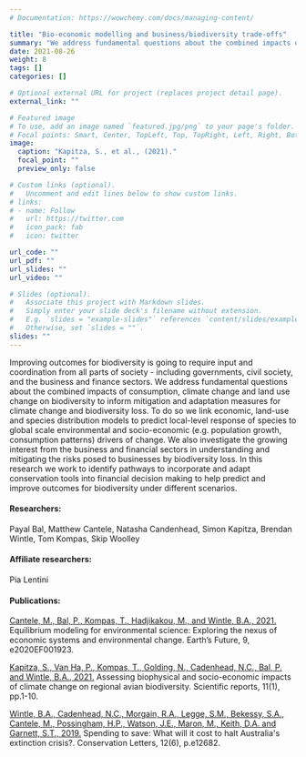 ```yaml
---
# Documentation: https://wowchemy.com/docs/managing-content/

title: "Bio-economic modelling and business/biodiversity trade-offs"
summary: "We address fundamental questions about the combined impacts of consumption, climate change and land use change on biodiversity to inform mitigation and adaptation measures for climate change and biodiversity loss."
date: 2021-08-26
weight: 8
tags: []
categories: []

# Optional external URL for project (replaces project detail page).
external_link: ""

# Featured image
# To use, add an image named `featured.jpg/png` to your page's folder.
# Focal points: Smart, Center, TopLeft, Top, TopRight, Left, Right, BottomLeft, Bottom, BottomRight.
image:
  caption: "Kapitza, S., et al., (2021)."
  focal_point: ""
  preview_only: false

# Custom links (optional).
#   Uncomment and edit lines below to show custom links.
# links:
# - name: Follow
#   url: https://twitter.com
#   icon_pack: fab
#   icon: twitter

url_code: ""
url_pdf: ""
url_slides: ""
url_video: ""

# Slides (optional).
#   Associate this project with Markdown slides.
#   Simply enter your slide deck's filename without extension.
#   E.g. `slides = "example-slides"` references `content/slides/example-slides.md`.
#   Otherwise, set `slides = ""`.
slides: ""
---
```


Improving outcomes for biodiversity is going to require input and coordination from all parts of society - including governments, civil society, and the business and finance sectors. We address fundamental questions about the combined impacts of consumption, climate change and land use change on biodiversity to inform mitigation and adaptation measures for climate change and biodiversity loss. To do so we link economic, land-use and species distribution models to predict local-level response of species to global scale environmental and socio-economic (e.g. population growth, consumption patterns) drivers of change. We also investigate the growing interest from the business and financial sectors in understanding and mitigating the risks posed to businesses by biodiversity loss. In this research we work to identify pathways to incorporate and adapt conservation tools into financial decision making to help predict and improve outcomes for biodiversity under different scenarios.

#### Researchers:  
Payal Bal, Matthew Cantele, Natasha Candenhead, Simon Kapitza, Brendan Wintle, Tom Kompas, Skip Woolley

#### Affiliate researchers:  
Pia Lentini


#### Publications:
[Cantele, M., Bal, P., Kompas, T., Hadjikakou, M., and Wintle, B.A., 2021.](https://doi.org/10.1029/2020EF001923) Equilibrium modeling for environmental science: Exploring the nexus of economic systems and environmental change. Earth’s Future, 9, e2020EF001923.

[Kapitza, S., Van Ha, P., Kompas, T., Golding, N., Cadenhead, N.C., Bal, P. and Wintle, B.A., 2021.](https://www.nature.com/articles/s41598-021-82474-z) Assessing biophysical and socio-economic impacts of climate change on regional avian biodiversity. Scientific reports, 11(1), pp.1-10.

[Wintle, B.A., Cadenhead, N.C., Morgain, R.A., Legge, S.M., Bekessy, S.A., Cantele, M., Possingham, H.P., Watson, J.E., Maron, M., Keith, D.A. and Garnett, S.T., 2019.](https://conbio.onlinelibrary.wiley.com/doi/full/10.1111/conl.12682?af=R) Spending to save: What will it cost to halt Australia's extinction crisis?. Conservation Letters, 12(6), p.e12682.